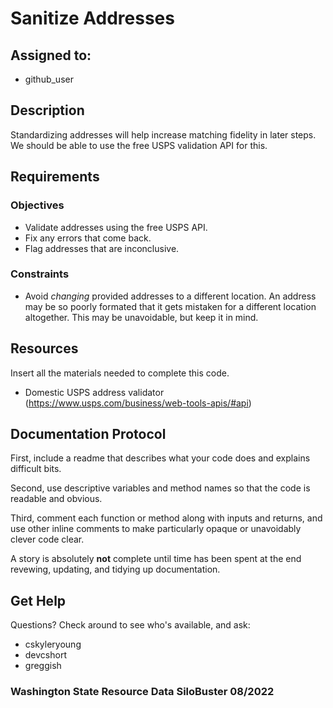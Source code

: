 # Sanitize Addresses

## Assigned to:
- github_user

## Description
Standardizing addresses will help increase matching fidelity in later steps. We should be able to use the free USPS validation API for this.

## Requirements

### Objectives

- Validate addresses using the free USPS API.
- Fix any errors that come back.
- Flag addresses that are inconclusive.

### Constraints

- Avoid _changing_ provided addresses to a different location. An address may be so poorly formated that it gets mistaken for a different location altogether. This may be unavoidable, but keep it in mind.

## Resources
Insert all the materials needed to complete this code.
- Domestic USPS address validator (https://www.usps.com/business/web-tools-apis/#api)

## Documentation Protocol
First, include a readme that describes what your code does and explains difficult bits.

Second, use descriptive variables and method names so that the code is readable and obvious.

Third, comment each function or method along with inputs and returns, and use other inline comments to make particularly opaque or unavoidably clever code clear.

A story is absolutely __not__ complete until time has been spent at the end revewing, updating, and tidying up documentation.

## Get Help
Questions? Check around to see who's available, and ask:
- cskyleryoung
- devcshort
- greggish

### Washington State Resource Data SiloBuster 08/2022
